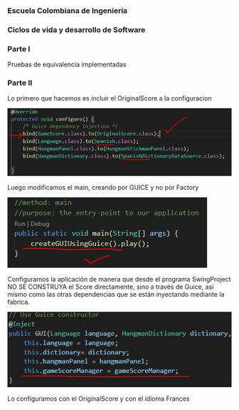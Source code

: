 ### Escuela Colombiana de Ingeniería

### Ciclos de vida y desarrollo de Software

### Parte I

Pruebas de equivalencia implementadas

### Parte II

Lo primero que hacemos es incluir el OriginalScore a la configuracion

![OriginalScore](img/configure.PNG)
 
Luego modificamos el main, creando por GUICE y no por Factory

![Guice](img/usingGuice.PNG)

Configuramos la aplicación de manera que desde el programa SwingProject
  NO SE CONSTRUYA el Score directamente, sino a través de Guice, asi
  mismo como las otras dependencias que se están inyectando mediante
  la fabrica.

![GUI](img/GUI.PNG)

Lo configuramos con el OriginalScore y con el idioma Frances